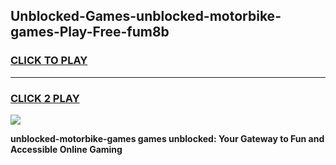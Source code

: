 
## Unblocked-Games-unblocked-motorbike-games-Play-Free-fum8b
<h3>
<a href="https://premium76.site?title=unblocked-motorbike-games&ref=22A">CLICK TO PLAY</a></h3>
<hr>

<h3>
<a href="https://premium76.site?title=unblocked-motorbike-games&ref=22A">CLICK 2 PLAY</a>
  
</h3>

<a href="https://premium76.site?title=unblocked-motorbike-games&ref=22A"><img src="https://clearcache.store/games.png"></a>


**unblocked-motorbike-games games unblocked: Your Gateway to Fun and Accessible Online Gaming**
